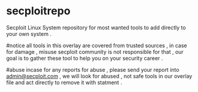 # secploitrepo
Secploit Linux System repository for most wanted tools to add directly to your own system . 

#notice 
all tools in this overlay are covered from trusted sources , in case for damage , misuse secploit community is not responsible for that ,
our goal is to gather these tool to help you on your security career . 

#abuse 
incase for any reports for abuse , please send your report into admin@secploit.com , we will look for abused , not safe tools in our overlay file 
and act directly to remove it with statment . 


